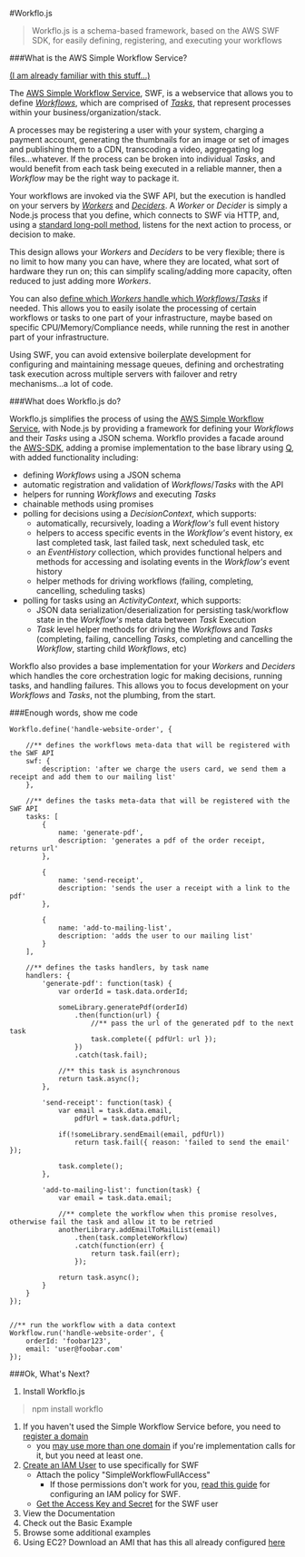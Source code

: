 #Workflo.js

>Workflo.js is a schema-based framework, based on the AWS SWF SDK, for easily defining, registering, and executing your workflows


###What is the AWS Simple Workflow Service?

[(I am already familiar with this stuff...)](#what-does-workflojs-do)

The [AWS Simple Workflow Service](http://docs.aws.amazon.com/AWSJavaScriptSDK/latest/AWS/SWF.html), SWF, is a webservice that allows you to define [_Workflows_](http://docs.aws.amazon.com/amazonswf/latest/developerguide/swf-dev-about-workflows.html), which are comprised of [_Tasks_](http://docs.aws.amazon.com/amazonswf/latest/developerguide/swf-dev-tasks.html), that represent processes within your business/organization/stack.  

A processes may be registering a user with your system, charging a payment account, generating the thumbnails for an image or set of images and publishing them to a CDN, transcoding a video, aggregating log files...whatever.  If the process can be broken into individual _Tasks_, and would benefit from each task being executed in a reliable manner, then a _Workflow_ may be the right way to package it.

Your workflows are invoked via the SWF API, but the execution is handled on your servers by [_Workers_](http://docs.aws.amazon.com/amazonswf/latest/developerguide/swf-dg-develop-activity.html) and [_Deciders_](http://docs.aws.amazon.com/amazonswf/latest/developerguide/swf-dg-dev-deciders.html).  A _Worker_ or _Decider_ is simply a Node.js process that you define, which connects to SWF via HTTP, and, using a [standard long-poll method](http://docs.aws.amazon.com/amazonswf/latest/developerguide/swf-dev-comm-proto.html), listens for the next action to process, or decision to make.

This design allows your _Workers_ and _Deciders_ to be very flexible; there is no limit to how many you can have, where they are located, what sort of hardware they run on; this can simplify scaling/adding more capacity, often reduced to just adding more _Workers_. 

You can also [define which _Workers_ handle which _Workflows_/_Tasks_](http://docs.aws.amazon.com/amazonswf/latest/developerguide/swf-dev-task-lists.html) if needed.  This allows you to easily isolate the processing of certain workflows or tasks to one part of your infrastructure, maybe based on specific CPU/Memory/Compliance needs, while running the rest in another part of your infrastructure.  

Using SWF, you can avoid extensive boilerplate development for configuring and maintaining message queues, defining and orchestrating task execution across multiple servers with failover and retry mechanisms...a lot of code.

###What does Workflo.js do?

Workflo.js simplifies the process of using the [AWS Simple Workflow Service](http://docs.aws.amazon.com/AWSJavaScriptSDK/latest/AWS/SWF.html), with Node.js by providing a framework for defining your _Workflows_ and their _Tasks_ using a JSON schema.  Workflo provides a facade around the [AWS-SDK](http://docs.aws.amazon.com/AWSJavaScriptSDK/latest/AWS/SWF.html), adding a promise implementation to the base library using [Q](https://github.com/kriskowal/q), with added functionality including:

   - defining _Workflows_ using a JSON schema
   - automatic registration and validation of _Workflows_/_Tasks_ with the API
   - helpers for running _Workflows_ and executing _Tasks_
   - chainable methods using promises
   - polling for decisions using a _DecisionContext_, which supports:
     - automatically, recursively, loading a _Workflow's_ full event history
     - helpers to access specific events in the _Workflow's_ event history, ex last completed task, last failed task, next scheduled task, etc
     - an _EventHistory_ collection, which provides functional helpers and methods for accessing and isolating events in the _Workflow's_ event history
     - helper methods for driving workflows (failing, completing, cancelling, scheduling tasks)
   - polling for tasks using an _ActivityContext_, which supports:
     - JSON data serialization/deserialization for persisting task/workflow state in the _Workflow's_ meta data between _Task_ Execution
     - _Task_ level helper methods for driving the _Workflows_ and _Tasks_ (completing, failing, cancelling _Tasks_, completing and cancelling the _Workflow_, starting child _Workflows_, etc)
 
Workflo also provides a base implementation for your _Workers_ and _Deciders_ which handles the core orchestration logic for making decisions, running tasks, and handling failures.  This allows you to focus development on your _Workflows_ and _Tasks_, not the plumbing, from the start.


###Enough words, show me code
```
Workflo.define('handle-website-order', {

    //** defines the workflows meta-data that will be registered with the SWF API
    swf: {
        description: 'after we charge the users card, we send them a receipt and add them to our mailing list'
    },

    //** defines the tasks meta-data that will be registered with the SWF API
    tasks: [
        { 
            name: 'generate-pdf',
            description: 'generates a pdf of the order receipt, returns url'
        },

        { 
            name: 'send-receipt',
            description: 'sends the user a receipt with a link to the pdf'
        },

        {
            name: 'add-to-mailing-list',
            description: 'adds the user to our mailing list'
        }
    ],

    //** defines the tasks handlers, by task name
    handlers: {
        'generate-pdf': function(task) {
            var orderId = task.data.orderId;

            someLibrary.generatePdf(orderId)
                .then(function(url) {
                    //** pass the url of the generated pdf to the next task
                    task.complete({ pdfUrl: url });
                })
                .catch(task.fail);

            //** this task is asynchronous
            return task.async();
        },

        'send-receipt': function(task) {
            var email = task.data.email,
                pdfUrl = task.data.pdfUrl;

            if(!someLibrary.sendEmail(email, pdfUrl))
                return task.fail({ reason: 'failed to send the email' });
        
            task.complete();
        },

        'add-to-mailing-list': function(task) {
            var email = task.data.email;

            //** complete the workflow when this promise resolves, otherwise fail the task and allow it to be retried
            anotherLibrary.addEmailToMailList(email)
                .then(task.completeWorkflow)
                .catch(function(err) {
                    return task.fail(err);
                });
        
            return task.async();
        }
    }
});


//** run the workflow with a data context
Workflow.run('handle-website-order', {
    orderId: 'foobar123',
    email: 'user@foobar.com'
});

```

###Ok, What's Next?
1. Install Workflo.js
> npm install workflo

1. If you haven't used the Simple Workflow Service before, you need to [register a domain](http://docs.aws.amazon.com/amazonswf/latest/developerguide/swf-dg-register-domain-console.html)
   - you [may use more than one domain](http://docs.aws.amazon.com/amazonswf/latest/developerguide/swf-dev-domain.html) if you're implementation calls for it, but you need at least one.
1. [Create an IAM User](http://docs.aws.amazon.com/IAM/latest/UserGuide/Using_SettingUpUser.html) to use specifically for SWF
   - Attach the policy "SimpleWorkflowFullAccess"
     - If those permissions don't work for you, [read this guide](http://docs.aws.amazon.com/amazonswf/latest/developerguide/swf-dev-iam.html) for configuring an IAM policy for SWF.
   - [Get the Access Key and Secret](http://docs.aws.amazon.com/IAM/latest/UserGuide/ManagingCredentials.html) for the SWF user
1. View the Documentation
1. Check out the Basic Example
1. Browse some additional examples
1. Using EC2?  Download an AMI that has this all already configured [here]()
